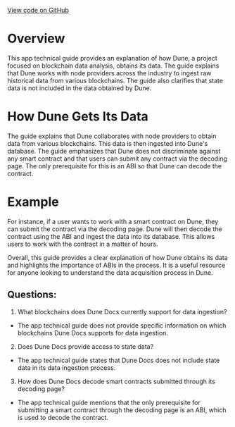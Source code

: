 [View code on GitHub](https://dune.com/blob/master/reference\faq\how-does-dune-get-its-data.md)

# Overview

This app technical guide provides an explanation of how Dune, a project focused on blockchain data analysis, obtains its data. The guide explains that Dune works with node providers across the industry to ingest raw historical data from various blockchains. The guide also clarifies that state data is not included in the data obtained by Dune. 

# How Dune Gets Its Data

The guide explains that Dune collaborates with node providers to obtain data from various blockchains. This data is then ingested into Dune's database. The guide emphasizes that Dune does not discriminate against any smart contract and that users can submit any contract via the decoding page. The only prerequisite for this is an ABI so that Dune can decode the contract. 

# Example

For instance, if a user wants to work with a smart contract on Dune, they can submit the contract via the decoding page. Dune will then decode the contract using the ABI and ingest the data into its database. This allows users to work with the contract in a matter of hours. 

Overall, this guide provides a clear explanation of how Dune obtains its data and highlights the importance of ABIs in the process. It is a useful resource for anyone looking to understand the data acquisition process in Dune.
## Questions: 
 1. What blockchains does Dune Docs currently support for data ingestion?
- The app technical guide does not provide specific information on which blockchains Dune Docs supports for data ingestion.

2. Does Dune Docs provide access to state data?
- The app technical guide states that Dune Docs does not include state data in its data ingestion process.

3. How does Dune Docs decode smart contracts submitted through its decoding page?
- The app technical guide mentions that the only prerequisite for submitting a smart contract through the decoding page is an ABI, which is used to decode the contract.